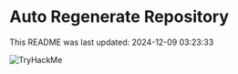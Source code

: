 # Auto Regenerate Repository

This README was last updated: 2024-12-09 03:23:33

 ![TryHackMe](https://tryhackme.com/badge/533634)
